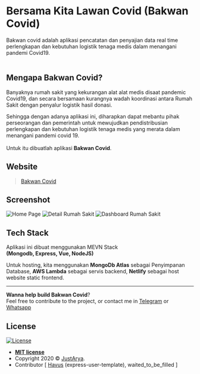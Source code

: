 # Bersama Kita Lawan Covid (**Bakwan Covid**) <br>
Bakwan covid adalah aplikasi pencatatan dan penyajian data real time perlengkapan dan kebutuhan logistik tenaga medis dalam menangani pandemi Covid19.
<br><br>

## Mengapa Bakwan Covid?
Banyaknya rumah sakit yang kekurangan alat alat medis disaat pandemic Covid19, dan secara bersamaan kurangnya wadah koordinasi antara Rumah Sakit dengan penyalur logistik hasil donasi.

Sehingga dengan adanya aplikasi ini, diharapkan dapat mebantu pihak perseorangan dan pemerintah untuk mewujudkan pendistribusian perlengkapan dan kebutuhan logistik tenaga medis yang merata dalam menangani pandemi covid 19.
<br><br>
Untuk itu dibuatlah aplikasi **Bakwan Covid**.

## Website
> [Bakwan Covid](https://bakwan.justarya.com/)

## Screenshot
![Home Page](https://i.ibb.co/W6gjxz9/screely-1586685729687.png "Home Page")
![Detail Rumah Sakit](https://i.ibb.co/0csXYK6/screely-1586685793635.png "Detail Rumah Sakit")
![Dashboard Rumah Sakit](https://i.ibb.co/zJtKgJx/screely-1586685875892.png "Dashboard Rumah Sakit")

## Tech Stack
Aplikasi ini dibuat menggunakan MEVN Stack<br>
**(Mongodb, Express, Vue, NodeJS)**

Untuk hosting, kita menggunakan **MongoDb Atlas** sebagai Penyimpanan Database, **AWS Lambda** sebagai servis backend, **Netlify** sebagai host website static frontend.

---
**Wanna help build Bakwan Covid**?<br>
Feel free to contribute to the project, or contact me in [Telegram](http://t.me/justarya) or [Whatsapp](http://s.id/pcarya)

## License

[![License](http://img.shields.io/:license-mit-blue.svg?style=flat-square)](http://badges.mit-license.org)

- **[MIT license](http://opensource.org/licenses/mit-license.php)**
- Copyright 2020 © <a href="https://github.com/justarya" target="_blank">JustArya</a>.
- Contributor [ [Havus](https://github.com/havus) (express-user-template), waited_to_be_filled ]

